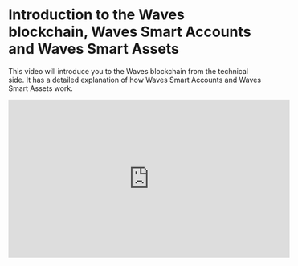# Introduction to the Waves blockchain, Waves Smart Accounts and Waves Smart Assets

This video will introduce you to the Waves blockchain from the technical side. It has a detailed explanation of how Waves Smart Accounts and Waves Smart Assets work.

<iframe width="560" height="315" src="https://www.youtube.com/embed/FEq4kU9mAas?rel=0" frameborder="0" allow="accelerometer; autoplay; encrypted-media; gyroscope; picture-in-picture" allowfullscreen></iframe>
